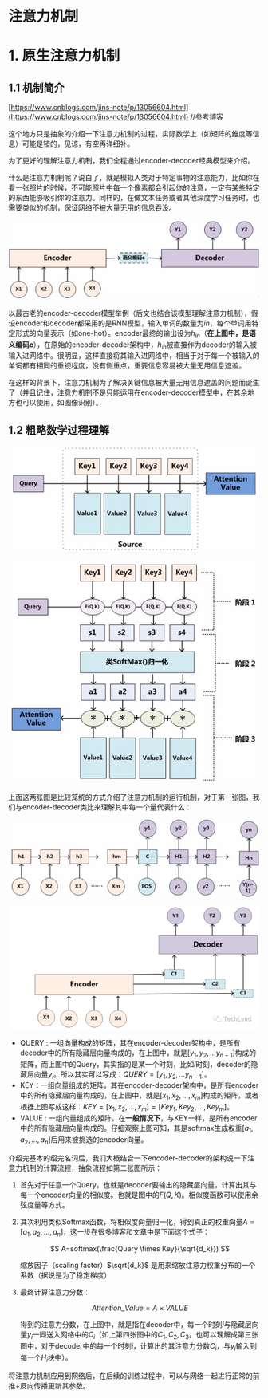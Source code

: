 # 注意力机制

# 1. 原生注意力机制

## 1.1 机制简介

[https://www.cnblogs.com/jins-note/p/13056604.html](https://www.cnblogs.com/jins-note/p/13056604.html) //参考博客

这个地方只是抽象的介绍一下注意力机制的过程，实际数学上（如矩阵的维度等信息）可能是错的，见谅，有空再详细补。

为了更好的理解注意力机制，我们全程通过encoder-decoder经典模型来介绍。

什么是注意力机制呢？说白了，就是模拟人类对于特定事物的注意能力，比如你在看一张照片的时候，不可能照片中每一个像素都会引起你的注意，一定有某些特定的东西能够吸引你的注意力。同样的，在做文本任务或者其他深度学习任务时，也需要类似的机制，保证网络不被大量无用的信息吞没。

![image.png](https://raw.githubusercontent.com/xwt1/xwt1.github.io/main/_misc/picture/2024-08-29-attention_mechanism/image.png)

以最古老的encoder-decoder模型举例（后文也结合该模型理解注意力机制），假设encoder和decoder都采用的是RNN模型，输入单词的数量为$in$，每个单词用特定形式的向量表示（如one-hot）。encoder最终的输出设为$h_{in}$（**在上图中，是语义编码c**），在原始的encoder-decoder架构中，$h_{in}$被直接作为decoder的输入被输入进网络中。很明显，这样直接将其输入进网络中，相当于对于每一个被输入的单词都有相同的重视程度，没有侧重点，重要信息容易被大量无用信息遮盖。

在这样的背景下，注意力机制为了解决关键信息被大量无用信息遮盖的问题而诞生了（并且记住，注意力机制不是只能运用在encoder-decoder模型中，在其余地方也可以使用，如图像识别）。

## 1.2 粗略数学过程理解

![image.png](https://raw.githubusercontent.com/xwt1/xwt1.github.io/main/_misc/picture/2024-08-29-attention_mechanism/image%201.png)

![image.png](https://raw.githubusercontent.com/xwt1/xwt1.github.io/main/_misc/picture/2024-08-29-attention_mechanism/image%202.png)

上面这两张图是比较笼统的方式介绍了注意力机制的运行机制，对于第一张图，我们与encoder-decoder类比来理解其中每一个量代表什么：

![image.png](https://raw.githubusercontent.com/xwt1/xwt1.github.io/main/_misc/picture/2024-08-29-attention_mechanism/image%203.png)

![image.png](https://raw.githubusercontent.com/xwt1/xwt1.github.io/main/_misc/picture/2024-08-29-attention_mechanism/image%204.png)

- QUERY : 一组向量构成的矩阵，其在encoder-decoder架构中，是所有decoder中的所有隐藏层向量构成的，在上图中，就是$[y_1,y_2,…y_{n-1}]$构成的矩阵，而上图中的Query，其实指的是某一个时刻，比如$i$时刻，decoder的隐藏层向量$y_i$。所以其实可以写成：$QUERY=[y_1,y_2,…y_{n-1}]$。
- KEY：一组向量组成的矩阵，其在encoder-decoder架构中，是所有encoder中的所有隐藏层向量构成的，在上图中，就是$[x_1,x_2,...,x_m]$构成的矩阵，或者根据上图写成这样：$KEY = [x_1,x_2,...,x_m]=[Key_1,Key_2,...,Key_m]$。
- VALUE : 一组向量组成的矩阵，在**一般情况下**，与KEY一样，是所有encoder中的所有隐藏层向量构成的。仔细观察上图可知，其是softmax生成权重$[a_1,a_2,...,a_n]$后用来被挑选的encoder向量。

介绍完基本的绍完名词后，我们大概结合一下encoder-decoder的架构说一下注意力机制的计算流程，抽象流程如第二张图所示：

1. 首先对于任意一个Query，也就是decoder要输出的隐藏层向量，计算出其与每一个encoder向量的相似度。也就是图中的$F(Q,K)$。相似度函数可以使用余弦度量等方式。
2. 其次利用类似Softmax函数，将相似度向量归一化，得到真正的权重向量$A=[a_1,a_2,...,a_n]$，这一步在很多博客和文章中是下面这个式子：
    
    $$
    A=softmax(\frac{Query \times Key}{\sqrt{d_k}})
    $$
    
    缩放因子（scaling factor）$\sqrt{d_k}$ 是用来缩放注意力权重分布的一个系数（据说是为了稳定梯度）
    
3. 最终计算注意力分数：
    
    $$
    Attention\_Value = A \times VALUE
    $$
    
    得到的注意力分数，在上图中，就是指在decoder中，每一个时刻$i$与隐藏层向量$y_i$一同送入网络中的$C_i$（如上第四张图中的$C_1,C_2,C_3$，也可以理解成第三张图中，对于decoder中的每一个时刻$i$，计算出的其注意力分数$C_i$，与$y_i$输入到每一个$H_i$块中）。
    

将注意力机制应用到网络后，在后续的训练过程中，可以与网络一起进行正常的前推+反向传播更新其参数。